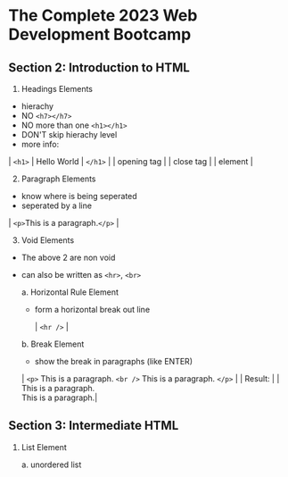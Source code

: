 # The Complete 2023 Web Development Bootcamp

## Section 2: Introduction to HTML

1. Headings Elements

- hierachy
- NO `<h7></h7>`
- NO more than one `<h1></h1>`
- DON'T skip hierachy level
- more info: <link href = "https://developer.mozilla.org/en-US/docs/Web/HTML/Element/link"/>

| `<h1>` | Hello World | `</h1>` |
| opening tag | | close tag |
| element |

2. Paragraph Elements

- know where is being seperated
- seperated by a line

| `<p>`This is a paragraph.`</p>` |

3. Void Elements

- The above 2 are non void
- can also be written as `<hr>`, `<br>`

  a. Horizontal Rule Element

  - form a horizontal break out line

    | `<hr />` |

  b. Break Element

  - show the break in paragraphs (like ENTER)

  | `<p>` This is a paragraph. `<br />` This is a paragraph. `</p>` |
  | Result: |
  | This is a paragraph.<br />This is a paragraph.|

## Section 3: Intermediate HTML

1. List Element

   a. unordered list
